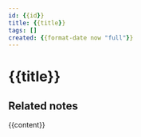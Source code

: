 ```yaml
---
id: {{id}}
title: {{title}}
tags: []
created: {{format-date now "full"}} 
---
```

# {{title}}


## Related notes

{{content}}
